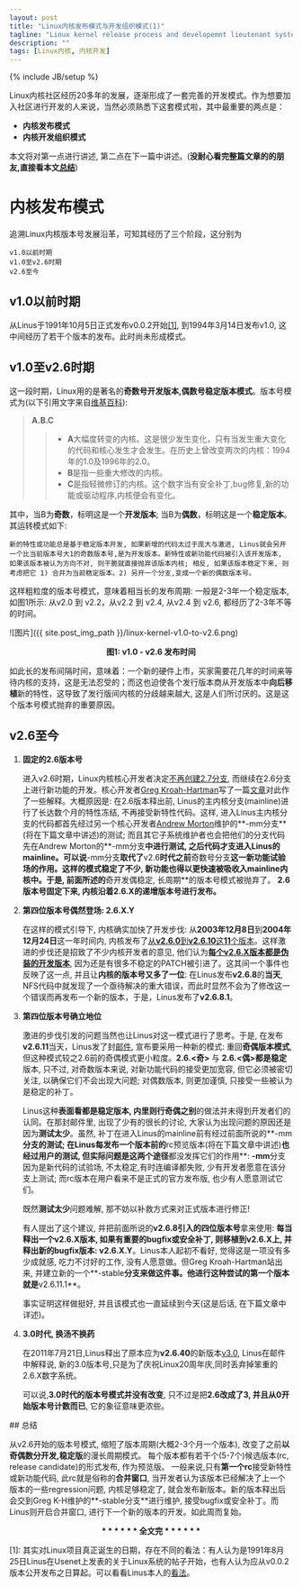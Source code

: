 ```yaml
---
layout: post
title: "Linux内核发布模式与开发组织模式(1)"
tagline: "Linux kernel release process and developemnt lieutenant system(1)"
description: ""
tags: [Linux内核, 内核开发]
---
```

{% include JB/setup %}


Linux内核社区经历20多年的发展，逐渐形成了一套完善的开发模式。作为想要加入社区进行开发的人来说，当然必须熟悉下这套模式啦，其中最重要的两点是：

* **内核发布模式**
* **内核开发组织模式**

本文将对第一点进行讲述, 第二点在下一篇中讲述。(**没耐心看完整篇文章的的朋友,直接看本文[总结](#summary)**)

# 内核发布模式

追溯Linux内核版本号发展沿革，可知其经历了三个阶段，这分别为

    v1.0以前时期
    v1.0至v2.6时期
    v2.6至今

## v1.0以前时期

从Linus于1991年10月5日正式发布v0.0.2开始[[1]](#linux_start), 到1994年3月14日发布v1.0, 这中间经历了若干个版本的发布。此时尚未形成模式。

## v1.0至v2.6时期

这一段时期，Linux用的是著名的**奇数号开发版本,偶数号稳定版本模式**。版本号模式为(以下引用文字来自[维基百科](http://zh.wikipedia.org/wiki/Linux%E5%86%85%E6%A0%B8#.E7.89.88.E6.9C.AC.E5.91.BD.E5.90.8D)):

>   **A.B.C**
>    
>>   * **A**大幅度转变的内核。这是很少发生变化，只有当发生重大变化的代码和核心发生才会发生。在历史上曾改变两次的内核：1994年的1.0及1996年的2.0。
>>   * **B**是指一些重大修改的内核。
>>   * **C**是指轻微修订的内核。这个数字当有安全补丁,bug修复,新的功能或驱动程序,内核便会有变化。
>

其中，当B为**奇数**，标明这是一个**开发版本**; 当B为**偶数**，标明这是一个**稳定版本**。其运转模式如下: 

    新的特性或功能总是基于稳定版本开发, 如果新增的代码太过于庞大与激进, Linus就会另开一个比当前版本号大1的奇数版本号,是为开发版本。新特性或新功能代码被引入该开发版本, 如果该版本被认为方向不对, 则干脆就直接抛弃该版本内核; 相反, 如果该版本稳定下来, 则考虑把它 1) 合并为当前稳定版本。2) 另开一个分支,变成一个新的偶数版本号。

这样粗粒度的版本号模式，意味着相当长的发布周期: 一般是2-3年一个稳定版本, 如图1所示: 从v2.0 到 v2.2，从v2.2 到 v2.4, 从v2.4 到 v2.6, 都经历了2-3年不等的时间。

![图片]({{ site.post_img_path }}/linux-kernel-v1.0-to-v2.6.png)

<center> <strong>图1: v1.0 - v2.6 发布时间</strong></center>
    
      
如此长的发布间隔时间，意味着：一个新的硬件上市，买家需要花几年的时间来等待内核的支持，这是无法忍受的；而这也迫使各个发行版本商从开发版本中**向后移植**新的特性，这导致了发行版间内核的分歧越来越大, 这是人们所讨厌的。这是这个版本号模式抛弃的重要原因。


## v2.6至今

1. **固定的2.6版本号**

   进入v2.6时期，Linux内核核心开发者决定[不再创建2.7分支](http://developers.slashdot.org/story/04/07/22/0138244/no-27-linux-kernel-branch-due-soon), 而继续在2.6分支上进行新功能的开发。核心开发者[Greg Kroah-Hartman](http://www.linux.com/news/special-feature/linux-developers/717573-30-linux-kernel-developer-workspaces-in-30-weeks-greg-kroah-hartman)写了一篇[文章](http://www.linuxjournal.com/article/7732)对此作了一些解释。大概原因是: 在2.6版本释出前, Linus的主内核分支(mainline)进行了长达数个月的特性冻结, 不再接受新特性代码。这样, 进入Linus主内核分支的代码都首先经过另一个核心开发者[Andrew Morton](http://en.wikipedia.org/wiki/Andrew_Morton_(computer_programmer))维护的**-mm分支**(将在下篇文章中讲述)的测试; 而且其它子系统维护者也会把他们的分支代码先在Andrew Morton的**-mm分支**中进行测试, 之后代码才支进入Linus的mainline。可以说**-mm分支**取代了**v2.6**时代之前**奇数号分支**这一新功能试验场的作用。这样的模式稳定了不少, 新功能也得以更快速被吸收入mainline内核中。于是, 前面所述的**奇开发偶稳定, 长周期**的版本号模式被抛弃了。 **2.6版本号固定下来, 内核沿着2.6.X的递增版本号进行发布。**

2. **第四位版本号偶然登场: 2.6.X.Y**

   在这样的模式引导下, 内核确实加快了开发步伐: 从**2003年12月8日**到**2004年12月24日**这一年时间内, 内核发布了[从**v2.6.0**到**v2.6.10**这**11**个版本](https://www.kernel.org/pub/linux/kernel/v2.6/)。这样激进的步伐还是招致了不少内核开发者的意见, 他们认为[**每个v2.6.X版本都是伪装的开发版本**](http://lwn.net/Articles/126763/), 因为还是有很多不稳定的PATCH被引进了。这其间一个事件也反映了这一点, 并且让**内核的版本号又多了一位**: 在Linus发布**v2.6.8**的**当天**, NFS代码中就发现了一个亟待解决的重大错误，而此时显然不会为了修改这一个错误而再发布一个新的版本，于是，Linus发布了**v2.6.8.1**。

3. **第四位版本号确立地位**
 
   激进的步伐引发的问题当然也让Linus对这一模式进行了思考。于是, 在发布**v2.6.11**当天，Linus发了封[邮件](https://lkml.org/lkml/2005/3/2/247), 宣布要采用一种新的模式: 重回**奇偶版本模式**, 但这种模式较之2.6前的奇偶模式更小粒度。**2.6.<奇>** 与 **2.6.<偶>**都是**稳定**版本, 只不过, 对奇数版本来说, 对新功能代码的接受更加宽容, 但它必须被密切关注, 以确保它们不会出现大问题; 对偶数版本, 则更加谨慎, 只接受一些被认为是稳定的补丁。

   Linus这种**表面看都是稳定版本, 内里则行奇偶之别**的做法并未得到开发者们的认同。在那封邮件里, 出现了少有的很长的讨论, 大家认为出现问题的原因还是因为**测试太少**。虽然, 补丁在进入Linus的mainline前有经过前面所说的**-mm**分支的测试; 在Linus每发布一个版本前的**rc预览版本(将在下篇文章中讲述)**也经过用户的测试, 但实际问题是这两个途径**都没发挥它们的作用**: **-mm**分支因为是新代码的试验场, 不太稳定,有时连编译都失败, 少有开发者愿意在该分支上测试; 而rc版本在用户看来不是正式的官方发布版, 也少有人愿意测试它们。

   既然**测试太少**问题难解, 那不妨以补救方式来对正式版本进行修正!

   有人提出了这个建议, 并把前面所说的**v2.6.8引入的四位版本号**拿来使用: **每当释出一个v2.6.X版本, 如果有重要的bugfix或安全补丁, 则移植到v2.6.X上, 并释出新的bugfix版本: v2.6.X.Y**。Linus本人起初不看好, 觉得这是一项没有多少成就感, 吃力不讨好的工作, 没有人愿意做。但Greg Kroah-Hartman站出来, 并建立新的一个**-stable**分支来做这件事。他进行这种尝试的第一个版本就是**v2.6.11.1**。

   事实证明这样做挺好, 并且该模式也一直延续到今天(这是后话, 在下篇文章中详述)。

4. **3.0时代, 换汤不换药**

   在2011年7月21日,Linus释出了原本应为**v2.6.40**的新版本[v3.0](https://lkml.org/lkml/2011/7/21/455), Linus在邮件中解释说, 新的3.0版本号,只是为了庆祝Linux20周年庆,同时丢弃掉笨重的2.6.X数字系统。 

   可以说,**3.0时代的版本号模式并没有改变**, 只不过是把**2.6改成了3, 并且从0开始版本号计数而已**, 它的象征意味更浓些。 

<span id="summary">
## 总结

   从v2.6开始的版本号模式, 缩短了版本周期(大概2-3个月一个版本), 改变了之前**以奇偶数分开发,稳定版**的漫长周期模式。 每个版本都有若干个(5-7个)候选版本(rc, release candidate)的形式发布, 作为预览版。 一般来说,只有**第一个rc**接受新特性或新功能代码, 此rc就是俗称的**合并窗口**, 当开发者认为该版本已经解决了上一个版本的一些regression问题, 内核足够稳定了, 就会发布新版本。新的版本释出后会交到Greg K-H维护的**-stable分支**进行维护, 接受bugfix或安全补丁。而Linus则开启合并窗口, 进行下一个新的版本的开发。如此周而复始。
</span>

   <center><strong>* * * * * * 全文完 * * * * * * </strong></center>

<span id="linux_start">[1]: 其实对Linux项目真正诞生的日期，存在不同的看法：有人认为是1991年8月25日Linus在Usenet上发表的关于Linux系统的帖子开始，也有人认为应从v0.0.2版本公开发布之日算起。可以看看Linus本人的<a href="http://os.51cto.com/art/201104/255387.htm">看法</a>。</span>

